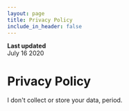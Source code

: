 ```yaml
---
layout: page
title: Privacy Policy
include_in_header: false
---
```


**Last updated**  
July 16 2020

# Privacy Policy

I don't collect or store your data, period.


<br>
